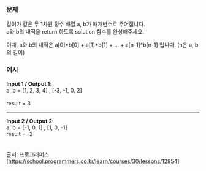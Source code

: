 ### **문제**  

길이가 같은 두 1차원 정수 배열 a, b가 매개변수로 주어집니다.  
a와 b의 내적을 return 하도록 solution 함수를 완성해주세요.  

이때, a와 b의 내적은 a[0]*b[0] + a[1]*b[1] + ... + a[n-1]*b[n-1] 입니다. (n은 a, b의 길이)  

### **예시**  

**Input 1 / Output 1**:  
a, b = [1, 2, 3, 4] , [-3, -1, 0, 2]  
<br/>
result = 3
<hr/>

**Input 2 / Output 2**:  
a, b = [-1, 0, 1] , [1, 0, -1]
<br/>
result = -2
<br/><br/><br/>
출처: 프로그래머스 [https://school.programmers.co.kr/learn/courses/30/lessons/12954]